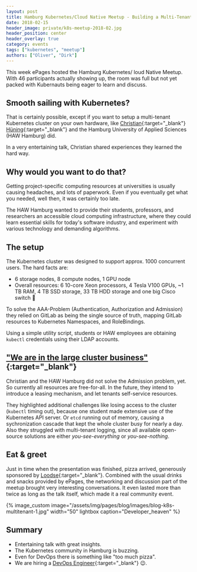 ```yaml
---
layout: post
title: Hamburg Kubernetes/Cloud Native Meetup - Building a Multi-Tenant Kubernetes Container Cloud
date: 2018-02-15
header_image: private/k8s-meetup-2018-02.jpg
header_position: center
header_overlay: true
category: events
tags: ["kubernetes", "meetup"]
authors: ["Oliver", "Dirk"]
---
```


This week ePages hosted the Hamburg Kubernetes/ loud Native Meetup.
With 46 participants actually showing up, the room was full but not yet packed
with Kubernauts being eager to learn and discuss.

## Smooth sailing with Kubernetes?

That is certainly possible, except if you want to setup a multi-tenant Kubernetes cluster on your own hardware, like [Christian](https://twitter.com/chrishuen){:target="_blank"} [Hüning](https://github.com/christianhuening){:target="_blank"} and the Hamburg University of Applied Sciences (HAW Hamburg) did.

In a very entertaining talk, Christian shared experiences they learned the hard way.

## Why would you want to do that?

Getting project-specific computing resources at universities is usually causing headaches, and lots of paperwork.
Even if you eventually get what you needed, well then, it was certainly too late.

The HAW Hamburg wanted to provide their students, professors, and researchers an accessible cloud computing infrastructure, where they could learn essential skills for today's software industry, and experiment with various technology and demanding algorithms.

## The setup

The Kubernetes cluster was designed to support approx. 1000 concurrent users.
The hard facts are:

* 6 storage nodes, 8 compute nodes, 1 GPU node
* Overall resources: 6 10-core Xeon processors, 4 Tesla V100 GPUs, ~1 TB RAM, 4 TB SSD storage, 33 TB HDD storage and one big Cisco switch 🙂

To solve the AAA-Problem (Authentication, Authorization and Admission) they relied on GitLab as being the single source of truth, mapping GitLab resources to Kubernetes Namespaces, and RoleBindings.

Using a simple utility script, students or HAW employees are obtaining `kubectl` credentials using their LDAP accounts.

## ["We are in the large cluster business"](https://github.com/coreos/etcd/blob/master/Documentation/op-guide/hardware.md){:target="_blank"}

Christian and the HAW Hamburg did not solve the Admission problem, yet.
So currently all resources are free-for-all.
In the future, they intend to introduce a leasing mechanism, and let tenants self-service resources.

They highlighted additional challenges like losing access to the cluster (`kubectl` timing out), because one student made extensive use of the Kubernetes API server.
Or `etcd` running out of memory, causing a sychronization cascade that kept the whole cluster busy for nearly a day.
Also they struggled with multi-tenant logging, since all available open-source solutions are either *you-see-everything* or *you-see-nothing*.

## Eat & greet

Just in time when the presentation was finished, pizza arrived, generously sponsored by [Loodse](https://twitter.com/Loodse){:target="_blank"}.
Combined with the usual drinks and snacks provided by ePages, the networking and discussion part of the meetup brought very interesting conversations.
It even lasted more than twice as long as the talk itself, which made it a real community event.

{% image_custom image="/assets/img/pages/blog/images/blog-k8s-multitenant-1.jpg" width="50" lightbox caption="Developer_heaven" %}

## Summary

* Entertaining talk with great insights.
* The Kubernetes community in Hamburg is buzzing.
* Even for DevOps there is something like "too much pizza".
* We are hiring a [DevOps Engineer](https://www.epages.com/de/karriere/jobs/?jh=yh9sa5545lniif5q8f0oqlsmssytutc){:target="_blank"} 😉.
